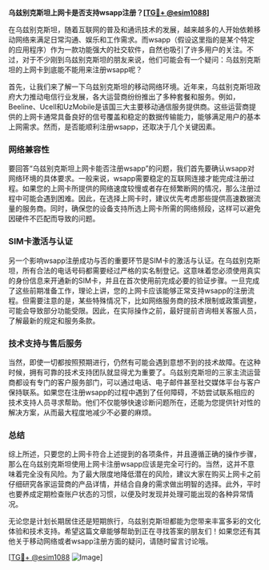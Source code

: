 **乌兹别克斯坦上网卡是否支持wsapp注册？[[TG💪+ @esim1088](https://t.me/s/esim1088)]**

在乌兹别克斯坦，随着互联网的普及和通讯技术的发展，越来越多的人开始依赖移动网络来满足日常沟通、娱乐和工作需求。而wsapp（假设这里指的是某个特定的应用程序）作为一款功能强大的社交软件，自然也吸引了许多用户的关注。不过，对于不少刚到乌兹别克斯坦的朋友来说，他们可能会有一个疑问：乌兹别克斯坦的上网卡到底能不能用来注册wsapp呢？

首先，让我们来了解一下乌兹别克斯坦的移动网络环境。近年来，乌兹别克斯坦政府大力推动电信行业发展，各大运营商纷纷推出了多种套餐和服务。例如，Beeline、Ucell和UzMobile是该国三大主要移动通信服务提供商。这些运营商提供的上网卡通常具备良好的信号覆盖和稳定的数据传输能力，能够满足用户的基本上网需求。然而，是否能顺利注册wsapp，还取决于几个关键因素。

### 网络兼容性

要回答“乌兹别克斯坦上网卡能否注册wsapp”的问题，我们首先要确认wsapp对网络环境的具体要求。一般来说，wsapp需要稳定的互联网连接才能完成注册过程。如果您的上网卡所提供的网络速度较慢或者存在频繁断网的情况，那么注册过程中可能会遇到困难。因此，在选择上网卡时，建议优先考虑那些提供高速数据流量的服务商。同时，确保您的设备支持所选上网卡所需的网络频段，这样可以避免因硬件不匹配而导致的问题。

### SIM卡激活与认证

另一个影响wsapp注册成功与否的重要环节是SIM卡的激活与认证。在乌兹别克斯坦，所有合法的电话号码都需要经过严格的实名制登记。这意味着您必须使用真实的身份信息来开通新的SIM卡，并且在首次使用前完成必要的验证步骤。一旦完成了这些前期准备工作，理论上讲，您的上网卡应该能够正常支持wsapp的注册流程。但需要注意的是，某些特殊情况下，比如网络服务商的技术限制或政策调整，可能会导致部分功能受限。因此，在实际操作之前，最好提前咨询相关客服人员，了解最新的规定和服务条款。

### 技术支持与售后服务

当然，即使一切都按照预期进行，仍然有可能会遇到意想不到的技术故障。在这种时候，拥有可靠的技术支持团队就显得尤为重要了。乌兹别克斯坦的三家主流运营商都设有专门的客户服务部门，可以通过电话、电子邮件甚至社交媒体平台与客户保持联系。如果您在注册wsapp的过程中遇到了任何障碍，不妨尝试联系相应的技术支持人员寻求帮助。他们不仅能够快速诊断问题所在，还能为您提供针对性的解决方案，从而最大程度地减少不必要的麻烦。

### 总结

综上所述，只要您的上网卡符合上述提到的各项条件，并且遵循正确的操作步骤，那么在乌兹别克斯坦使用上网卡注册wsapp应该是完全可行的。当然，这并不意味着完全没有风险。为了最大限度地降低潜在的风险，建议大家在购买上网卡之前仔细研究各家运营商的产品详情，并结合自身的需求做出明智的选择。此外，平时也要养成定期检查账户状态的习惯，以便及时发现并处理可能出现的各种异常情况。

无论您是计划长期居住还是短期旅行，乌兹别克斯坦都能为您带来丰富多彩的文化体验和技术支持。希望这篇文章能够帮助到正在寻找答案的朋友们！如果您还有其他关于移动网络或者wsapp注册方面的疑问，请随时留言讨论哦。

[[TG💪+ @esim1088](https://t.me/s/esim1088) ![Image](https://i.postimg.cc/4NQfJmqS/Snipaste-2025-05-13-00-14-12.png)]